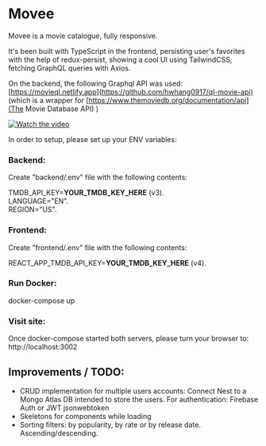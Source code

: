 # Movee

Movee is a movie catalogue, fully responsive.   

It's been built with TypeScript in the frontend, persisting user's favorites with the help of redux-persist, showing a cool UI using TailwindCSS, fetching GraphQL queries with Axios.  

On the backend, the following Graphql API was used: [https://movieql.netlify.app](https://github.com/hwhang0917/ql-movie-api) (which is a wrapper for [https://www.themoviedb.org/documentation/api](The Movie Database API) ) 

[![Watch the video](https://img.youtube.com/vi/ocTmh7FGyF4/maxresdefault.jpg)](https://youtu.be/ocTmh7FGyF4)


In order to setup, please set up your ENV variables:

### Backend:

Create "backend/.env" file with the following contents:

TMDB_API_KEY=**YOUR_TMDB_KEY_HERE** (v3).  
LANGUAGE="EN".    
REGION="US". 

### Frontend:

Create "frontend/.env" file with the following contents:

REACT_APP_TMDB_API_KEY=**YOUR_TMDB_KEY_HERE** (v4). 

### Run Docker:

docker-compose up

### Visit site:

Once docker-compose started both servers, please turn your browser to:   
http://localhost:3002

## Improvements / TODO:

- CRUD implementation for multiple users accounts:
  Connect Nest to a Mongo Atlas DB intended to store the users. 
  For authentication: Firebase Auth or JWT jsonwebtoken
- Skeletons for components while loading
- Sorting filters: by popularity, by rate or by release date. Ascending/descending.
